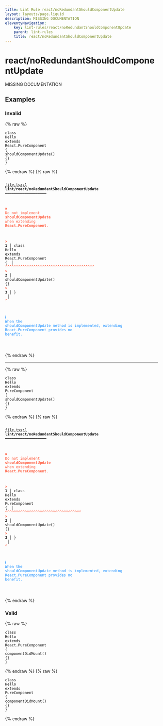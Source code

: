 ```yaml
---
title: Lint Rule react/noRedundantShouldComponentUpdate
layout: layouts/page.liquid
description: MISSING DOCUMENTATION
eleventyNavigation:
	key: lint-rules/react/noRedundantShouldComponentUpdate
	parent: lint-rules
	title: react/noRedundantShouldComponentUpdate
---
```


# react/noRedundantShouldComponentUpdate

MISSING DOCUMENTATION

<!-- EVERYTHING BELOW IS AUTOGENERATED. SEE SCRIPTS FOLDER FOR UPDATE SCRIPTS hash(1ffd1769a142e0c5933447bc6c0da0979565c819) -->

## Examples
### Invalid
{% raw %}<pre class="language-text"><code class="language-text"><span class="token keyword">class</span> <span class="token variable">Hello</span> <span class="token keyword">extends</span> <span class="token variable">React</span><span class="token punctuation">.</span><span class="token variable">PureComponent</span> <span class="token punctuation">{</span>
	<span class="token variable">shouldComponentUpdate</span><span class="token punctuation">(</span><span class="token punctuation">)</span> <span class="token punctuation">{</span><span class="token punctuation">}</span>
<span class="token punctuation">}</span></code></pre>{% endraw %}
{% raw %}<pre class="language-text"><code class="language-text">
 <span style="text-decoration-style: dashed; text-decoration-line: underline;">file.tsx:1</span> <strong>lint/react/noRedundantShouldComponentUpdate</strong> ━━━━━━━━━━━━━━━━━━━

  <strong><span style="color: Tomato;">✖ </span></strong><span style="color: Tomato;">Do not implement </span><span style="color: Tomato;"><strong>shouldComponentUpdate</strong></span><span style="color: Tomato;"> when extending </span>
    <span style="color: Tomato;"><strong>React.PureComponent</strong></span><span style="color: Tomato;">.</span>

  <strong><span style="color: Tomato;">&gt;</span></strong><strong> 1</strong><strong> │ </strong><span class="token keyword">class</span> <span class="token variable">Hello</span> <span class="token keyword">extends</span> <span class="token variable">React</span><span class="token punctuation">.</span><span class="token variable">PureComponent</span> <span class="token punctuation">{</span>
     <strong> │ </strong><span style="color: Tomato;"><strong>^</strong></span><span style="color: Tomato;"><strong>^</strong></span><span style="color: Tomato;"><strong>^</strong></span><span style="color: Tomato;"><strong>^</strong></span><span style="color: Tomato;"><strong>^</strong></span><span style="color: Tomato;"><strong>^</strong></span><span style="color: Tomato;"><strong>^</strong></span><span style="color: Tomato;"><strong>^</strong></span><span style="color: Tomato;"><strong>^</strong></span><span style="color: Tomato;"><strong>^</strong></span><span style="color: Tomato;"><strong>^</strong></span><span style="color: Tomato;"><strong>^</strong></span><span style="color: Tomato;"><strong>^</strong></span><span style="color: Tomato;"><strong>^</strong></span><span style="color: Tomato;"><strong>^</strong></span><span style="color: Tomato;"><strong>^</strong></span><span style="color: Tomato;"><strong>^</strong></span><span style="color: Tomato;"><strong>^</strong></span><span style="color: Tomato;"><strong>^</strong></span><span style="color: Tomato;"><strong>^</strong></span><span style="color: Tomato;"><strong>^</strong></span><span style="color: Tomato;"><strong>^</strong></span><span style="color: Tomato;"><strong>^</strong></span><span style="color: Tomato;"><strong>^</strong></span><span style="color: Tomato;"><strong>^</strong></span><span style="color: Tomato;"><strong>^</strong></span><span style="color: Tomato;"><strong>^</strong></span><span style="color: Tomato;"><strong>^</strong></span><span style="color: Tomato;"><strong>^</strong></span><span style="color: Tomato;"><strong>^</strong></span><span style="color: Tomato;"><strong>^</strong></span><span style="color: Tomato;"><strong>^</strong></span><span style="color: Tomato;"><strong>^</strong></span><span style="color: Tomato;"><strong>^</strong></span><span style="color: Tomato;"><strong>^</strong></span><span style="color: Tomato;"><strong>^</strong></span><span style="color: Tomato;"><strong>^</strong></span><span style="color: Tomato;"><strong>^</strong></span><span style="color: Tomato;"><strong>^</strong></span><span style="color: Tomato;"><strong>^</strong></span><span style="color: Tomato;"><strong>^</strong></span>
  <strong><span style="color: Tomato;">&gt;</span></strong><strong> 2</strong><strong> │ </strong>  <span class="token variable">shouldComponentUpdate</span><span class="token punctuation">(</span><span class="token punctuation">)</span> <span class="token punctuation">{</span><span class="token punctuation">}</span>
  <strong><span style="color: Tomato;">&gt;</span></strong><strong> 3</strong><strong> │ </strong><span class="token punctuation">}</span>
     <strong> │ </strong><span style="color: Tomato;"><strong>^</strong></span>

  <strong><span style="color: DodgerBlue;">ℹ </span></strong><span style="color: DodgerBlue;">When the shouldComponentUpdate method is implemented, extending</span>
    <span style="color: DodgerBlue;">React.PureComponent provides no benefit.</span>

</code></pre>{% endraw %}

---------------

{% raw %}<pre class="language-text"><code class="language-text"><span class="token keyword">class</span> <span class="token variable">Hello</span> <span class="token keyword">extends</span> <span class="token variable">PureComponent</span> <span class="token punctuation">{</span>
	<span class="token variable">shouldComponentUpdate</span><span class="token punctuation">(</span><span class="token punctuation">)</span> <span class="token punctuation">{</span><span class="token punctuation">}</span>
<span class="token punctuation">}</span></code></pre>{% endraw %}
{% raw %}<pre class="language-text"><code class="language-text">
 <span style="text-decoration-style: dashed; text-decoration-line: underline;">file.tsx:1</span> <strong>lint/react/noRedundantShouldComponentUpdate</strong> ━━━━━━━━━━━━━━━━━━━

  <strong><span style="color: Tomato;">✖ </span></strong><span style="color: Tomato;">Do not implement </span><span style="color: Tomato;"><strong>shouldComponentUpdate</strong></span><span style="color: Tomato;"> when extending </span>
    <span style="color: Tomato;"><strong>React.PureComponent</strong></span><span style="color: Tomato;">.</span>

  <strong><span style="color: Tomato;">&gt;</span></strong><strong> 1</strong><strong> │ </strong><span class="token keyword">class</span> <span class="token variable">Hello</span> <span class="token keyword">extends</span> <span class="token variable">PureComponent</span> <span class="token punctuation">{</span>
     <strong> │ </strong><span style="color: Tomato;"><strong>^</strong></span><span style="color: Tomato;"><strong>^</strong></span><span style="color: Tomato;"><strong>^</strong></span><span style="color: Tomato;"><strong>^</strong></span><span style="color: Tomato;"><strong>^</strong></span><span style="color: Tomato;"><strong>^</strong></span><span style="color: Tomato;"><strong>^</strong></span><span style="color: Tomato;"><strong>^</strong></span><span style="color: Tomato;"><strong>^</strong></span><span style="color: Tomato;"><strong>^</strong></span><span style="color: Tomato;"><strong>^</strong></span><span style="color: Tomato;"><strong>^</strong></span><span style="color: Tomato;"><strong>^</strong></span><span style="color: Tomato;"><strong>^</strong></span><span style="color: Tomato;"><strong>^</strong></span><span style="color: Tomato;"><strong>^</strong></span><span style="color: Tomato;"><strong>^</strong></span><span style="color: Tomato;"><strong>^</strong></span><span style="color: Tomato;"><strong>^</strong></span><span style="color: Tomato;"><strong>^</strong></span><span style="color: Tomato;"><strong>^</strong></span><span style="color: Tomato;"><strong>^</strong></span><span style="color: Tomato;"><strong>^</strong></span><span style="color: Tomato;"><strong>^</strong></span><span style="color: Tomato;"><strong>^</strong></span><span style="color: Tomato;"><strong>^</strong></span><span style="color: Tomato;"><strong>^</strong></span><span style="color: Tomato;"><strong>^</strong></span><span style="color: Tomato;"><strong>^</strong></span><span style="color: Tomato;"><strong>^</strong></span><span style="color: Tomato;"><strong>^</strong></span><span style="color: Tomato;"><strong>^</strong></span><span style="color: Tomato;"><strong>^</strong></span><span style="color: Tomato;"><strong>^</strong></span><span style="color: Tomato;"><strong>^</strong></span>
  <strong><span style="color: Tomato;">&gt;</span></strong><strong> 2</strong><strong> │ </strong>  <span class="token variable">shouldComponentUpdate</span><span class="token punctuation">(</span><span class="token punctuation">)</span> <span class="token punctuation">{</span><span class="token punctuation">}</span>
  <strong><span style="color: Tomato;">&gt;</span></strong><strong> 3</strong><strong> │ </strong><span class="token punctuation">}</span>
     <strong> │ </strong><span style="color: Tomato;"><strong>^</strong></span>

  <strong><span style="color: DodgerBlue;">ℹ </span></strong><span style="color: DodgerBlue;">When the shouldComponentUpdate method is implemented, extending</span>
    <span style="color: DodgerBlue;">React.PureComponent provides no benefit.</span>

</code></pre>{% endraw %}
### Valid
{% raw %}<pre class="language-text"><code class="language-text"><span class="token keyword">class</span> <span class="token variable">Hello</span> <span class="token keyword">extends</span> <span class="token variable">React</span><span class="token punctuation">.</span><span class="token variable">PureComponent</span> <span class="token punctuation">{</span>
	<span class="token variable">componentDidMount</span><span class="token punctuation">(</span><span class="token punctuation">)</span> <span class="token punctuation">{</span><span class="token punctuation">}</span>
<span class="token punctuation">}</span></code></pre>{% endraw %}
{% raw %}<pre class="language-text"><code class="language-text"><span class="token keyword">class</span> <span class="token variable">Hello</span> <span class="token keyword">extends</span> <span class="token variable">PureComponent</span> <span class="token punctuation">{</span>
	<span class="token variable">componentDidMount</span><span class="token punctuation">(</span><span class="token punctuation">)</span> <span class="token punctuation">{</span><span class="token punctuation">}</span>
<span class="token punctuation">}</span></code></pre>{% endraw %}

